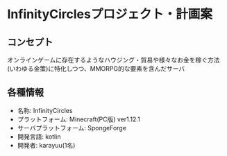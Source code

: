 # InfinityCirclesプロジェクト・計画案

## コンセプト
オンラインゲームに存在するようなハウジング・貿易や様々なお金を稼ぐ方法(いわゆる金策)に特化しつつ、MMORPG的な要素を含んだサーバ

## 各種情報
- 名称: InfinityCircles
- プラットフォーム: Minecraft(PC版) ver1.12.1
- サーバプラットフォーム: SpongeForge
- 開発言語: kotlin
- 開発者: karayuu(1名)

## 